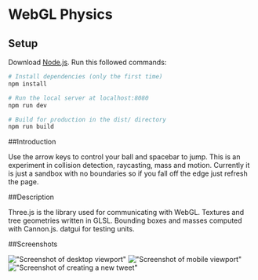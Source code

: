 # WebGL Physics

## Setup
Download [Node.js](https://nodejs.org/en/download/).
Run this followed commands:

``` bash
# Install dependencies (only the first time)
npm install

# Run the local server at localhost:8080
npm run dev

# Build for production in the dist/ directory
npm run build
```
##Introduction

Use the arrow keys to control your ball and spacebar to jump. This is an experiment in collision detection, raycasting, mass and motion. Currently it is just a sandbox with no boundaries so if you fall off the edge just refresh the page. 

##Description

Three.js is the library used for communicating with WebGL. Textures and tree geometries written in GLSL. Bounding boxes and masses computed with Cannon.js. datgui for testing units. 

##Screenshots

!["Screenshot of desktop viewport"](https://github.com/soupIsTheCurrencyOfTheFuture/webgl-physics-rendering/blob/main/static/images/Screen%20Shot%202021-08-30%20at%201.23.21%20PM.png)
!["Screenshot of mobile viewport"](https://github.com/soupIsTheCurrencyOfTheFuture/webgl-physics-rendering/blob/main/static/images/Screen%20Shot%202021-08-30%20at%201.24.57%20PM.png)
!["Screenshot of creating a new tweet"](https://github.com/soupIsTheCurrencyOfTheFuture/webgl-physics-rendering/blob/main/static/images/Screen%20Shot%202021-08-30%20at%201.25.40%20PM.png)


